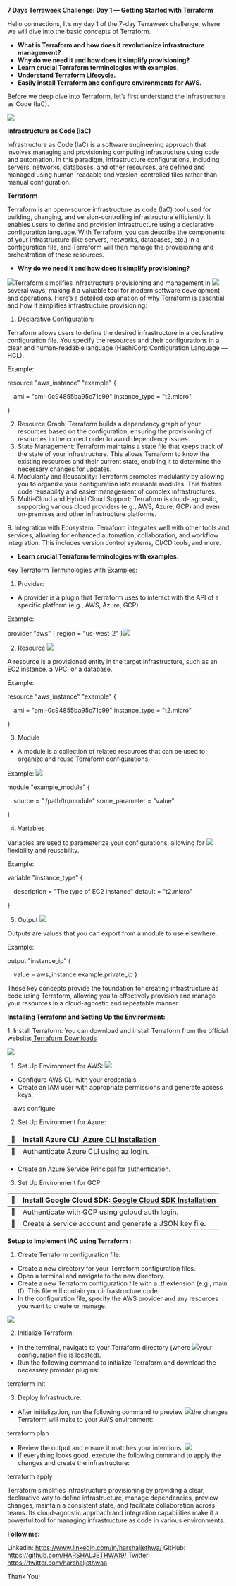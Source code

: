 ﻿**7 Days Terraweek Challenge: Day 1 — Getting Started with Terraform** 

Hello connections, It’s my day 1 of the 7-day Terraweek challenge, where we will dive into the basic concepts of Terraform. 

- **What is Terraform and how does it revolutionize infrastructure management?** 
- **Why do we need it and how does it simplify provisioning?** 
- **Learn crucial Terraform terminologies with examples.** 
- **Understand Terraform Lifecycle.** 
- **Easily install Terraform and configure environments for AWS.** 

Before we deep dive into Terraform, let’s first understand the Infrastructure as Code (IaC). 

![](Aspose.Words.f77b9b13-52e4-4464-bcb2-0cbd6b856d7e.001.png)

**Infrastructure as Code (IaC)** 

Infrastructure as Code (IaC) is a software engineering approach that involves managing and provisioning computing infrastructure using code and automation. In this paradigm, infrastructure configurations, including servers, networks, databases, and other resources, are defined and managed using human-readable and version-controlled files rather than manual configuration. 

**Terraform** 

Terraform is an open-source infrastructure as code (IaC) tool used for building, changing, and version-controlling infrastructure efficiently. It enables users to define and provision infrastructure using a declarative configuration language. With Terraform, you can describe the components of your infrastructure (like servers, networks, databases, etc.) in a configuration file, and Terraform will then manage the provisioning and orchestration of these resources. 

- **Why do we need it and how does it simplify provisioning?** 

![](Aspose.Words.f77b9b13-52e4-4464-bcb2-0cbd6b856d7e.002.jpeg)Terraform simplifies infrastructure provisioning and management in ![](Aspose.Words.f77b9b13-52e4-4464-bcb2-0cbd6b856d7e.003.png)several ways, making it a valuable tool for modern software development and operations. Here’s a detailed explanation of why Terraform is essential and how it simplifies infrastructure provisioning: 

1. Declarative Configuration: 

Terraform allows users to define the desired infrastructure in a declarative configuration file. You specify the resources and their configurations in a clear and human-readable language (HashiCorp Configuration Language — HCL). 

Example: 

resource "aws\_instance" "example" { 

`  `ami           = "ami-0c94855ba95c71c99"   instance\_type = "t2.micro" 

}

2. Resource Graph: Terraform builds a dependency graph of your resources based on the configuration, ensuring the provisioning of resources in the correct order to avoid dependency issues. 
2. State Management: Terraform maintains a state file that keeps track of the state of your infrastructure. This allows Terraform to know the existing resources and their current state, enabling it to determine the necessary changes for updates. 
4. Modularity and Reusability: Terraform promotes modularity by allowing you to organize your configuration into reusable modules. This fosters code reusability and easier management of complex infrastructures. 
4. Multi-Cloud and Hybrid Cloud Support: Terraform is cloud- agnostic, supporting various cloud providers (e.g., AWS, Azure, GCP) and even on-premises and other infrastructure platforms. 

9\. Integration with Ecosystem: Terraform integrates well with other tools and services, allowing for enhanced automation, collaboration, and workflow integration. This includes version control systems, CI/CD tools, and more. 

- **Learn crucial Terraform terminologies with examples.** 

Key Terraform Terminologies with Examples: 

1. Provider: 
- A provider is a plugin that Terraform uses to interact with the API of a specific platform (e.g., AWS, Azure, GCP). 

Example: 

provider "aws" {   region = "us-west-2" }![](Aspose.Words.f77b9b13-52e4-4464-bcb2-0cbd6b856d7e.004.png)

2. Resource ![](Aspose.Words.f77b9b13-52e4-4464-bcb2-0cbd6b856d7e.005.png)

A resource is a provisioned entity in the target infrastructure, such as an EC2 instance, a VPC, or a database. 

Example: 

resource "aws\_instance" "example" { 

`  `ami           = "ami-0c94855ba95c71c99"   instance\_type = "t2.micro" 

}

3. Module 
- A module is a collection of related resources that can be used to organize and reuse Terraform configurations. 

Example: ![](Aspose.Words.f77b9b13-52e4-4464-bcb2-0cbd6b856d7e.006.png)

module "example\_module" { 

`  `source = "./path/to/module"   some\_parameter = "value" 

}

4. Variables 

Variables are used to parameterize your configurations, allowing for ![](Aspose.Words.f77b9b13-52e4-4464-bcb2-0cbd6b856d7e.007.png)flexibility and reusability. 

Example: 

variable "instance\_type" { 

`  `description = "The type of EC2 instance"   default     = "t2.micro" 

}

5. Output ![](Aspose.Words.f77b9b13-52e4-4464-bcb2-0cbd6b856d7e.008.png)

Outputs are values that you can export from a module to use elsewhere. 

Example: 

output "instance\_ip" { 

`  `value = aws\_instance.example.private\_ip }

These key concepts provide the foundation for creating infrastructure as code using Terraform, allowing you to effectively provision and manage your resources in a cloud-agnostic and repeatable manner. 

**Installing Terraform and Setting Up the Environment:**

1\.  Install Terraform: You can download and install Terraform from the official website:[ Terraform Downloads ](https://www.terraform.io/downloads.html)

![](Aspose.Words.f77b9b13-52e4-4464-bcb2-0cbd6b856d7e.009.jpeg)

1. Set Up Environment for AWS: ![](Aspose.Words.f77b9b13-52e4-4464-bcb2-0cbd6b856d7e.010.png)
- Configure AWS CLI with your credentials. 
- Create an IAM user with appropriate permissions and generate access keys. 

`  `aws configure

2. Set Up Environment for Azure: 



|￿ |Install Azure CLI:[ Azure CLI Installation ](https://docs.microsoft.com/en-us/cli/azure/install-azure-cli)|
| - | - |
|￿ |Authenticate Azure CLI using az login. |

- Create an Azure Service Principal for authentication. 
3. Set Up Environment for GCP: 



|￿ |Install Google Cloud SDK:[ Google Cloud SDK Installation ](https://cloud.google.com/sdk/docs/install)|
| - | - |
|￿ |Authenticate with GCP using gcloud auth login. |
|￿ |Create a service account and generate a JSON key file. |

**Setup to Implement IAC using Terraform :** 

1. Create Terraform configuration file: 
- Create a new directory for your Terraform configuration files. 
- Open a terminal and navigate to the new directory. 
- Create a new Terraform configuration file with a .tf extension (e.g., main. tf). This file will contain your infrastructure code. 
- In the configuration file, specify the AWS provider and any resources you want to create or manage. 

![](Aspose.Words.f77b9b13-52e4-4464-bcb2-0cbd6b856d7e.011.jpeg)

2. Initialize Terraform: 
- In the terminal, navigate to your Terraform directory (where ![](Aspose.Words.f77b9b13-52e4-4464-bcb2-0cbd6b856d7e.012.png)your configuration file is located). 
- Run the following command to initialize Terraform and download the necessary provider plugins: 

terraform init

3. Deploy Infrastructure: 
- After initialization, run the following command to preview ![](Aspose.Words.f77b9b13-52e4-4464-bcb2-0cbd6b856d7e.013.png)the changes Terraform will make to your AWS environment: 

terraform plan

- Review the output and ensure it matches your intentions. ![](Aspose.Words.f77b9b13-52e4-4464-bcb2-0cbd6b856d7e.014.png)
- If everything looks good, execute the following command to apply the changes and create the infrastructure: 

terraform apply

Terraform simplifies infrastructure provisioning by providing a clear, declarative way to define infrastructure, manage dependencies, preview changes, maintain a consistent state, and facilitate collaboration across teams. Its cloud-agnostic approach and integration capabilities make it a powerful tool for managing infrastructure as code in various environments. 

**Follow me:** 

Linkedin:[ https://www.linkedin.com/in/harshaljethwa/ ](https://www.linkedin.com/in/harshaljethwa/)GitHub:[ https://github.com/HARSHALJETHWA19/ ](https://github.com/HARSHALJETHWA19/)Twitter:[ https://twitter.com/harshaljethwaa ](https://twitter.com/harshaljethwaa)

Thank You! 
